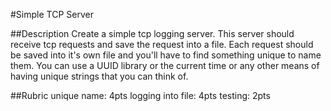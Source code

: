 #Simple TCP Server

##Description
Create a simple tcp logging server. This server should receive tcp requests and save the request into a file. Each request should be saved into it's own file and you'll have to find something unique to name them. You can use a UUID library or the current time or any other means of having unique strings that you can think of.


##Rubric
unique name: 4pts
logging into file: 4pts
testing: 2pts
